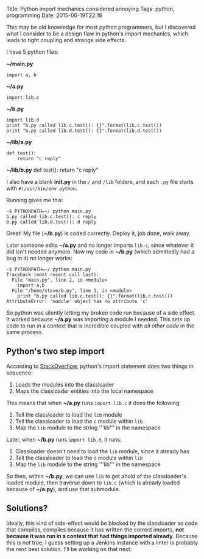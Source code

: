 Title: Python import mechanics considered annoying
Tags: python, programming
Date: 2015-06-19T22:18

This may be old knowledge for most python programmers, but I discovered what I consider to be a design flaw in python's import mechanics, which leads to tight coupling and strange side effects.

I have 5 python files:

**~/main.py**:

    import a, b

**~/a.py**

    import lib.c

**~/b.py**

    import lib.d
    print "b.py called lib.c.test(): {}".format(lib.c.test())
    print "b.py called lib.d.test(): {}".format(lib.d.test())

**~/lib/a.py**

    def test():
        return "c reply"

**~/lib/b.py**
    def test():
        return "c reply"

I also have a blank **__init__.py** in the `/` and `/lib` folders, and each `.py` file starts with `#!/usr/bin/env python`.

Running gives me this:

    ~$ PYTHONPATH=~/ python main.py
    b.py called lib.c.test(): c reply
    b.py called lib.d.test(): d reply

Great! My file (**~/b.py**) is coded correctly. Deploy it, job done, walk away.

Later someone edits **~/a.py** and no longer imports `lib.c`, since whatever it did isn't needed anymore. Now my code in **~/b.py** (which admittedly had a bug in it) no longer works:

    ~$ PYTHONPATH=~/ python main.py
    Traceback (most recent call last):
      File "main.py", line 2, in <module>
        import a,b
      File "/home/steve/b.py", line 3, in <module>
        print "b.py called lib.c.test(): {}".format(lib.c.test())
    AttributeError: 'module' object has no attribute 'c'

So python was silently letting my broken code run because of a side effect. It worked because **~/a.py** was importing a module I needed. This sets up code to run in a context that is incredible coupled with *all other code* in the same process.

## Python's two step import

According to [StackOverflow][import-mechanics], python's import statement does two things in sequence:

1. Loads the modules into the classloader
2. Maps the classloader entities into the local namespace

This means that when **~/a.py** runs `import lib.c` it does the following:

1. Tell the classloader to load the `lib` module
2. Tell the classloader to load the `c` module within `lib`
3. Map the `lib` module to the string '''lib''' in the namespace

Later, when **~/b.py** runs `import lib.d`, it runs:

1. Classloader doesn't need to load the `lib` module, since it already has
2. Tell the classloader to load the `d` module within `lib`
3. Map the `lib` module to the string '''lib''' in the namespace

So then, within **~/b.py**, we can use `lib` to get ahold of the classloader's loaded module, then traverse down to `lib.c` (which is already loaded because of **~/a.py**), and use that submodule.

## Solutions?

Ideally, this kind of side-effect would be blocked by the classloader so code that compiles, compiles because it has written the correct imports, **not because it was run in a context that had things imported already**. Because this is not true, I guess setting up a Jenkins instance with a linter is probably the next best solution. I'll be working on that next.

[import-mechanics]: http://stackoverflow.com/questions/1917958/python-import-mechanics
